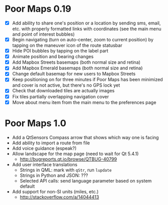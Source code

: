 Poor Maps 0.19
==============

 * [X] Add ability to share one's position or a location by sending
       sms, email, etc. with properly formatted links with coordinates
       (see the main menu and point of interest bubbles)
 * [X] Begin navigating (turn on auto-center, zoom to current position)
       by tapping on the maneuver icon of the route statusbar
 * [X] Hide POI bubbles by tapping on the label part
 * [X] Animate position and bearing changes
 * [X] Add Mapbox Streets basemaps (both normal size and retina)
 * [X] Add Mapbox Emerald basemaps (both normal size and retina)
 * [X] Change default basemap for new users to Mapbox Streets
 * [X] Keep positioning on for three minutes if Poor Maps has been
       minimized and cover is not active, but there's no GPS lock yet
 * [X] Check that downloaded tiles are actually images
 * [X] Fix tiles partially overlapping navigation cover
 * [X] Move about menu item from the main menu to the preferences page

Poor Maps 1.0
=============

 * Add a QtSensors Compass arrow that shows which way one is facing
 * Add ability to import a route from file
 * Add voice guidance (espeak?)
 * Allow landscape for the map page (need to wait for Qt 5.4.1)
   - <http://bugreports.qt.io/browse/QTBUG-40799>
 * Add user interface translations
   - Strings in QML: mark with `qStr`, run `lupdate`
   - Strings in Python and JSON: ???
   - Selected API calls: send language parameter based on system default
 * Add support for non-SI units (miles, etc.)
   - <http://stackoverflow.com/a/14044413>
